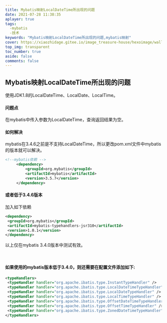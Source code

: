 ```yaml
---
title: Mybatis映射LocalDateTime所出现的问题
date: 2021-07-28 11:38:35
aplayer: true
tags:
  -mybatis
  -技术
keywords: "Mybatis映射LocalDateTime所出现的问题,mybatis映射"
cover: https://xiaozhidage.gitee.io/image_treasure-house/hexoimage/wallhaven-g7q9el_1920x1080_1652668417.jpg  
top_img: transparent
toc_number: true
aside: false
comments: false
---
```

  ## **Mybatis映射LocalDateTime所出现的问题**

 使用JDK1.8的LocalDateTime、LocalDate、LocalTime。

#### **问题点**

在mybatis中传入参数为LocalDateTime，查询返回结果为空。

#### **如何解决**

   mybatis在3.4.6之前是不支持LocalDateTime，所以更改pom.xml文件中mybatis的版本就可以解决。

   ```xml
   <!--mybatis依赖 -->
   		<dependency>
   			<groupId>org.mybatis</groupId>
   			<artifactId>mybatis</artifactId>
   			<version>3.5.7</version>
   		</dependency>
   ```

#### **或者低于3.4.6版本**

   加入如下依赖

   ```xml
   <dependency>
   	<groupId>org.mybatis</groupId>
   	<artifactId>mybatis-typehandlers-jsr310</artifactId>
   	<version>1.0.1</version>
   </dependency>
   ```

   以上仅在mybatis 3.4.0版本中测试有效。

   ​	

#### **如果使用的mybatis版本低于3.4.0，则还需要在配置文件添加如下:**

   ```xml
   <typeHandlers>
   	<typeHandler handler="org.apache.ibatis.type.InstantTypeHandler" />
   	<typeHandler handler="org.apache.ibatis.type.LocalDateTimeTypeHandler" />
   	<typeHandler handler="org.apache.ibatis.type.LocalDateTypeHandler" />
   	<typeHandler handler="org.apache.ibatis.type.LocalTimeTypeHandler" />
   	<typeHandler handler="org.apache.ibatis.type.OffsetDateTimeTypeHandler" />
   	<typeHandler handler="org.apache.ibatis.type.OffsetTimeTypeHandler" />
   	<typeHandler handler="org.apache.ibatis.type.ZonedDateTimeTypeHandler" />
   </typeHandlers>
   ```

   

   

